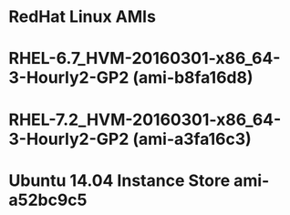 
# RedHat Linux AMIs

# RHEL-6.7_HVM-20160301-x86_64-3-Hourly2-GP2 (ami-b8fa16d8)
# RHEL-7.2_HVM-20160301-x86_64-3-Hourly2-GP2 (ami-a3fa16c3)

# Ubuntu 14.04 Instance Store ami-a52bc9c5
